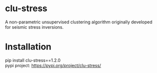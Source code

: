 # clu-stress
A non-parametric unsupervised clustering algorithm originally developed for seismic stress inversions.
# Installation
pip install clu-stress==1.2.0\
pypi project: 
https://pypi.org/project/clu-stress/ 
